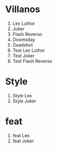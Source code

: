 
# Villanos

1. Lex Luthor
2. Joker
3. Flash Reverso
4. Doomsday
5. Deadshot
6. Test Lex Luthor 
7. Test Joker
8. Test Flash Reverso
# Style
1. Style Lex
2. Style Joker
# feat
1. feat Lex
2. feat Joker